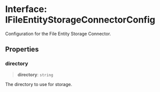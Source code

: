 # Interface: IFileEntityStorageConnectorConfig

Configuration for the File Entity Storage Connector.

## Properties

### directory

> **directory**: `string`

The directory to use for storage.
